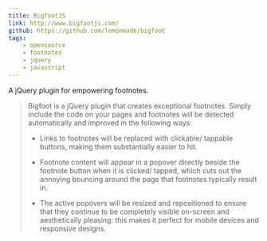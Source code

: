 ```yaml
---
title: BigfootJS
link: http://www.bigfootjs.com/
github: https://github.com/lemonmade/bigfoot
tags:
    - opensource
    - footnotes
    - jquery
    - javascript
---
```

A jQuery plugin for empowering footnotes.

> Bigfoot is a jQuery plugin that creates exceptional footnotes. Simply include the code on your pages and footnotes will be detected automatically and improved in the following ways:
>
>* Links to footnotes will be replaced with clickable/ tappable buttons, making them substantially easier to hit.
>
>* Footnote content will appear in a popover directly beside the footnote button when it is clicked/ tapped, which cuts out the annoying bouncing around the page that footnotes typically result in.
>
>* The active popovers will be resized and repositioned to ensure that they continue to be completely visible on-screen and aesthetically pleasing: this makes it perfect for mobile devices and responsive designs.